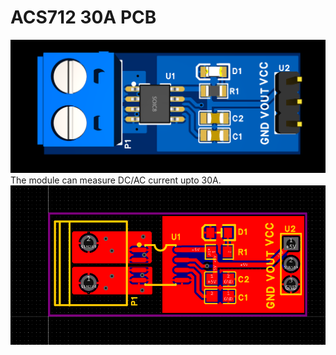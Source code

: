 # ACS712 30A PCB
![alt text](https://github.com/engrzamanimran/PCBs/blob/main/EasyEDA/ACS712%2030A/3d_view.png)
The module can measure DC/AC current upto 30A.
![alt text](https://github.com/engrzamanimran/PCBs/blob/main/EasyEDA/ACS712%2030A/PCB_view.png)

